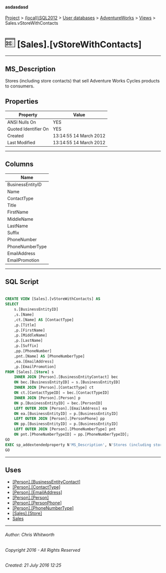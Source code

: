 #### asdasdasd

[Project](../../../../index.md) > [(local)\\SQL2012](../../../index.md) > [User databases](../../index.md) > [AdventureWorks](../index.md) > [Views](Views.md) > Sales.vStoreWithContacts

# ![Views](../../../../Images/View32.png) [Sales].[vStoreWithContacts]

---

## <a name="#description"></a>MS_Description

Stores (including store contacts) that sell Adventure Works Cycles products to consumers.

## <a name="#properties"></a>Properties

| Property | Value |
|---|---|
| ANSI Nulls On | YES |
| Quoted Identifier On | YES |
| Created | 13:14:55 14 March 2012 |
| Last Modified | 13:14:55 14 March 2012 |


---

## <a name="#columns"></a>Columns

| Name |
|---|
| BusinessEntityID |
| Name |
| ContactType |
| Title |
| FirstName |
| MiddleName |
| LastName |
| Suffix |
| PhoneNumber |
| PhoneNumberType |
| EmailAddress |
| EmailPromotion |


---

## <a name="#sqlscript"></a>SQL Script

```sql

CREATE VIEW [Sales].[vStoreWithContacts] AS 
SELECT 
    s.[BusinessEntityID] 
    ,s.[Name] 
    ,ct.[Name] AS [ContactType] 
    ,p.[Title] 
    ,p.[FirstName] 
    ,p.[MiddleName] 
    ,p.[LastName] 
    ,p.[Suffix] 
    ,pp.[PhoneNumber] 
	,pnt.[Name] AS [PhoneNumberType]
    ,ea.[EmailAddress] 
    ,p.[EmailPromotion] 
FROM [Sales].[Store] s
    INNER JOIN [Person].[BusinessEntityContact] bec 
    ON bec.[BusinessEntityID] = s.[BusinessEntityID]
	INNER JOIN [Person].[ContactType] ct
	ON ct.[ContactTypeID] = bec.[ContactTypeID]
	INNER JOIN [Person].[Person] p
	ON p.[BusinessEntityID] = bec.[PersonID]
	LEFT OUTER JOIN [Person].[EmailAddress] ea
	ON ea.[BusinessEntityID] = p.[BusinessEntityID]
	LEFT OUTER JOIN [Person].[PersonPhone] pp
	ON pp.[BusinessEntityID] = p.[BusinessEntityID]
	LEFT OUTER JOIN [Person].[PhoneNumberType] pnt
	ON pnt.[PhoneNumberTypeID] = pp.[PhoneNumberTypeID];
GO
EXEC sp_addextendedproperty N'MS_Description', N'Stores (including store contacts) that sell Adventure Works Cycles products to consumers.', 'SCHEMA', N'Sales', 'VIEW', N'vStoreWithContacts', NULL, NULL
GO

```


---

## <a name="#uses"></a>Uses

* [[Person].[BusinessEntityContact]](../Tables/BusinessEntityContact.md)
* [[Person].[ContactType]](../Tables/ContactType.md)
* [[Person].[EmailAddress]](../Tables/EmailAddress.md)
* [[Person].[Person]](../Tables/Person.md)
* [[Person].[PersonPhone]](../Tables/PersonPhone.md)
* [[Person].[PhoneNumberType]](../Tables/PhoneNumberType.md)
* [[Sales].[Store]](../Tables/Store.md)
* [Sales](../Security/Schemas/Sales.md)


---

###### Author:  Chris Whitworth

###### Copyright 2016 - All Rights Reserved

###### Created: 21 July 2016 12:25

